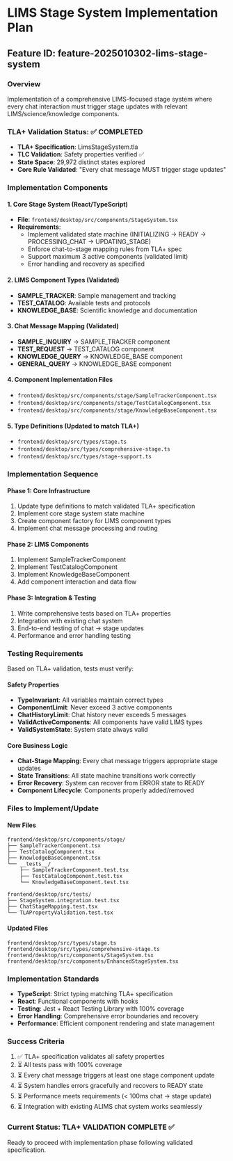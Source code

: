 # LIMS Stage System Implementation Plan

## Feature ID: feature-2025010302-lims-stage-system

### Overview

Implementation of a comprehensive LIMS-focused stage system where every chat interaction must trigger stage updates with relevant LIMS/science/knowledge components.

### TLA+ Validation Status: ✅ COMPLETED

- **TLA+ Specification**: LimsStageSystem.tla
- **TLC Validation**: Safety properties verified ✅
- **State Space**: 29,972 distinct states explored
- **Core Rule Validated**: "Every chat message MUST trigger stage updates"

### Implementation Components

#### 1. Core Stage System (React/TypeScript)
- **File**: `frontend/desktop/src/components/StageSystem.tsx`
- **Requirements**:
  - Implement validated state machine (INITIALIZING → READY → PROCESSING_CHAT → UPDATING_STAGE)
  - Enforce chat-to-stage mapping rules from TLA+ spec
  - Support maximum 3 active components (validated limit)
  - Error handling and recovery as specified

#### 2. LIMS Component Types (Validated)
- **SAMPLE_TRACKER**: Sample management and tracking
- **TEST_CATALOG**: Available tests and protocols
- **KNOWLEDGE_BASE**: Scientific knowledge and documentation

#### 3. Chat Message Mapping (Validated)
- **SAMPLE_INQUIRY** → SAMPLE_TRACKER component
- **TEST_REQUEST** → TEST_CATALOG component
- **KNOWLEDGE_QUERY** → KNOWLEDGE_BASE component
- **GENERAL_QUERY** → KNOWLEDGE_BASE component

#### 4. Component Implementation Files
- `frontend/desktop/src/components/stage/SampleTrackerComponent.tsx`
- `frontend/desktop/src/components/stage/TestCatalogComponent.tsx`
- `frontend/desktop/src/components/stage/KnowledgeBaseComponent.tsx`

#### 5. Type Definitions (Updated to match TLA+)
- `frontend/desktop/src/types/stage.ts`
- `frontend/desktop/src/types/comprehensive-stage.ts`
- `frontend/desktop/src/types/stage-support.ts`

### Implementation Sequence

#### Phase 1: Core Infrastructure
1. Update type definitions to match validated TLA+ specification
2. Implement core stage system state machine
3. Create component factory for LIMS component types
4. Implement chat message processing and routing

#### Phase 2: LIMS Components
1. Implement SampleTrackerComponent
2. Implement TestCatalogComponent  
3. Implement KnowledgeBaseComponent
4. Add component interaction and data flow

#### Phase 3: Integration & Testing
1. Write comprehensive tests based on TLA+ properties
2. Integration with existing chat system
3. End-to-end testing of chat → stage updates
4. Performance and error handling testing

### Testing Requirements

Based on TLA+ validation, tests must verify:

#### Safety Properties
- **TypeInvariant**: All variables maintain correct types
- **ComponentLimit**: Never exceed 3 active components
- **ChatHistoryLimit**: Chat history never exceeds 5 messages
- **ValidActiveComponents**: All components have valid LIMS types
- **ValidSystemState**: System state always valid

#### Core Business Logic
- **Chat-Stage Mapping**: Every chat message triggers appropriate stage updates
- **State Transitions**: All state machine transitions work correctly
- **Error Recovery**: System can recover from ERROR state to READY
- **Component Lifecycle**: Components properly added/removed

### Files to Implement/Update

#### New Files
```
frontend/desktop/src/components/stage/
├── SampleTrackerComponent.tsx
├── TestCatalogComponent.tsx  
├── KnowledgeBaseComponent.tsx
└── __tests__/
    ├── SampleTrackerComponent.test.tsx
    ├── TestCatalogComponent.test.tsx
    └── KnowledgeBaseComponent.test.tsx

frontend/desktop/src/tests/
├── StageSystem.integration.test.tsx
├── ChatStageMapping.test.tsx
└── TLAPropertyValidation.test.tsx
```

#### Updated Files
```
frontend/desktop/src/types/stage.ts
frontend/desktop/src/types/comprehensive-stage.ts
frontend/desktop/src/components/StageSystem.tsx
frontend/desktop/src/components/EnhancedStageSystem.tsx
```

### Implementation Standards

- **TypeScript**: Strict typing matching TLA+ specification
- **React**: Functional components with hooks
- **Testing**: Jest + React Testing Library with 100% coverage
- **Error Handling**: Comprehensive error boundaries and recovery
- **Performance**: Efficient component rendering and state management

### Success Criteria

1. ✅ TLA+ specification validates all safety properties
2. ⏳ All tests pass with 100% coverage
3. ⏳ Every chat message triggers at least one stage component update
4. ⏳ System handles errors gracefully and recovers to READY state
5. ⏳ Performance meets requirements (< 100ms chat → stage update)
6. ⏳ Integration with existing ALIMS chat system works seamlessly

### Current Status: TLA+ VALIDATION COMPLETE ✅

Ready to proceed with implementation phase following validated specification.
